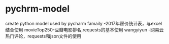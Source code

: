 # pychrm-model
 create python model used by pycharm 
famaily -2017年房价统计表，与excel结合使用
movieTop250-豆瓣电影排名,requests的基本使用
wangyiyun -网易云热门评论，requests和json文件的使用